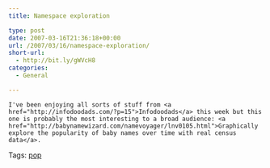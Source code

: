 ```yaml
---
title: Namespace exploration

type: post
date: 2007-03-16T21:36:18+00:00
url: /2007/03/16/namespace-exploration/
short-url:
  - http://bit.ly/gWVcH8
categories:
  - General

---
```

<div class='microid-mailto+http:sha1:7aced11825e786e7bfef18ecf80183e430743918'>
  
    I've been enjoying all sorts of stuff from <a href="http://infodoodads.com/?p=15">Infodoodads</a> this week but this one is probably the most interesting to a broad audience: <a href="http://babynamewizard.com/namevoyager/lnv0105.html">Graphically explore the popularity of baby names over time with real census data</a>.
  
</div>

<div class="st-post-tags">
  Tags: <a href="http://www.cavort.org/tag/pop/" title="pop" rel="tag">pop</a><br />
</div>